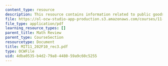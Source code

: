 ```yaml
---
content_type: resource
description: This resource contains information related to public goods and discounting.
file: https://ol-ocw-studio-app-production.s3.amazonaws.com/courses/11-202-planning-economics-fall-2010/4dba0535b4d279a8448059a9c60c5255_MIT11_202F10_rec3.pdf
file_type: application/pdf
learning_resource_types: []
parent_title: Math Review
parent_type: CourseSection
resourcetype: Document
title: MIT11_202F10_rec3.pdf
type: OCWFile
uid: 4dba0535-b4d2-79a8-4480-59a9c60c5255
---
```

